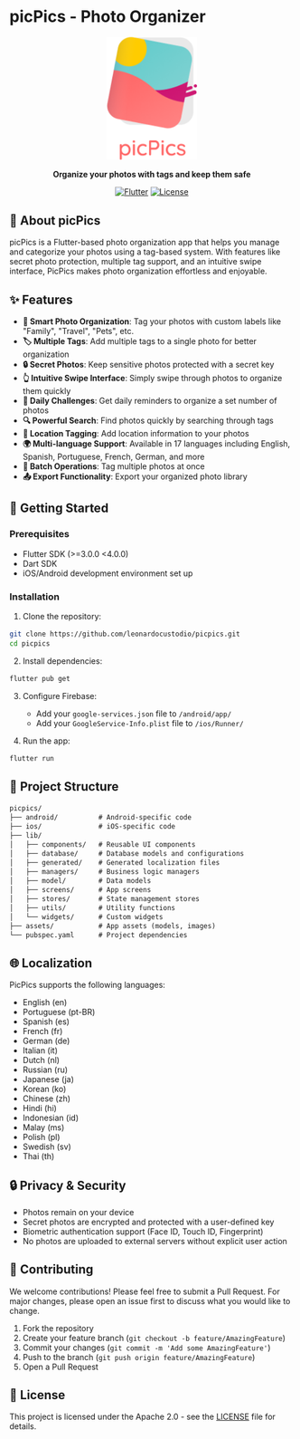 # picPics - Photo Organizer

<div align="center">
  <img src="lib/images/logo.png" alt="picPics Logo" width="160"/>
  
  **Organize your photos with tags and keep them safe**
  
  [![Flutter](https://img.shields.io/badge/Flutter-3.0+-blue.svg)](https://flutter.dev)
  [![License](https://img.shields.io/badge/license-Apache-2.0-green.svg)](LICENSE)
</div>

## 📱 About picPics

picPics is a Flutter-based photo organization app that helps you manage and categorize your photos using a tag-based system. With features like secret photo protection, multiple tag support, and an intuitive swipe interface, PicPics makes photo organization effortless and enjoyable.

## ✨ Features

- **📸 Smart Photo Organization**: Tag your photos with custom labels like "Family", "Travel", "Pets", etc.
- **🏷️ Multiple Tags**: Add multiple tags to a single photo for better organization
- **🔒 Secret Photos**: Keep sensitive photos protected with a secret key
- **👆 Intuitive Swipe Interface**: Simply swipe through photos to organize them quickly
- **📅 Daily Challenges**: Get daily reminders to organize a set number of photos
- **🔍 Powerful Search**: Find photos quickly by searching through tags
- **📍 Location Tagging**: Add location information to your photos
- **🌍 Multi-language Support**: Available in 17 languages including English, Spanish, Portuguese, French, German, and more
- **🎯 Batch Operations**: Tag multiple photos at once
- **📤 Export Functionality**: Export your organized photo library

## 🚀 Getting Started

### Prerequisites

- Flutter SDK (>=3.0.0 <4.0.0)
- Dart SDK
- iOS/Android development environment set up

### Installation

1. Clone the repository:
```bash
git clone https://github.com/leonardocustodio/picpics.git
cd picpics
```

2. Install dependencies:
```bash
flutter pub get
```

3. Configure Firebase:
   - Add your `google-services.json` file to `/android/app/`
   - Add your `GoogleService-Info.plist` file to `/ios/Runner/`

4. Run the app:
```bash
flutter run
```

## 📂 Project Structure

```
picpics/
├── android/          # Android-specific code
├── ios/              # iOS-specific code
├── lib/
│   ├── components/   # Reusable UI components
│   ├── database/     # Database models and configurations
│   ├── generated/    # Generated localization files
│   ├── managers/     # Business logic managers
│   ├── model/        # Data models
│   ├── screens/      # App screens
│   ├── stores/       # State management stores
│   ├── utils/        # Utility functions
│   └── widgets/      # Custom widgets
├── assets/           # App assets (models, images)
└── pubspec.yaml      # Project dependencies
```

## 🌐 Localization

PicPics supports the following languages:
- English (en)
- Portuguese (pt-BR)
- Spanish (es)
- French (fr)
- German (de)
- Italian (it)
- Dutch (nl)
- Russian (ru)
- Japanese (ja)
- Korean (ko)
- Chinese (zh)
- Hindi (hi)
- Indonesian (id)
- Malay (ms)
- Polish (pl)
- Swedish (sv)
- Thai (th)

## 🔒 Privacy & Security

- Photos remain on your device
- Secret photos are encrypted and protected with a user-defined key
- Biometric authentication support (Face ID, Touch ID, Fingerprint)
- No photos are uploaded to external servers without explicit user action

## 🤝 Contributing

We welcome contributions! Please feel free to submit a Pull Request. For major changes, please open an issue first to discuss what you would like to change.

1. Fork the repository
2. Create your feature branch (`git checkout -b feature/AmazingFeature`)
3. Commit your changes (`git commit -m 'Add some AmazingFeature'`)
4. Push to the branch (`git push origin feature/AmazingFeature`)
5. Open a Pull Request

## 📄 License

This project is licensed under the Apache 2.0 - see the [LICENSE](LICENSE) file for details.